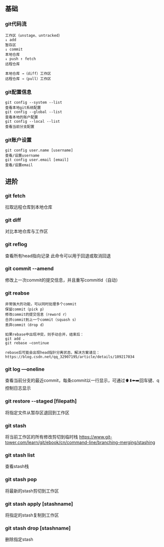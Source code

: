 ## 基础

### git代码流
```
工作区（unstage、untracked）
↓ add
暂存区
↓ commit
本地仓库
↓ push ↑ fetch
远程仓库

本地仓库 →（diff）工作区
远程仓库 →（pull）工作区
```

### git配置信息
```
git config --system --list
查看本地git系统配置
git config --global --list
查看本地的账户配置
git config --local --list
查看当前分支配置
```

### git账户设置
```
git config user.name [username]
查看/设置username
git config user.email [email]
查看/设置email
```

## 进阶

### git fetch
拉取远程仓库到本地仓库

### git diff
对比本地仓库与工作区

### git reflog
查看所有head指向记录
此命令可以用于回退或取消回退

### git commit --amend
修改上一次commit的提交信息，并且重写commitId（自动）

### git reabse
```
非常强大的功能，可以同时处理多个commit
保留commit（pick p）
修改commit的提交信息（reword r）
合并commit到上一个commit（squash s）
丢弃commit（drop d）

如果rebase中出现冲突，则手动合并，结束后：
git add .
git rebase —continue

rebase后可能会出现head指针分离状态，解决方案请见：
https://blog.csdn.net/qq_32907195/article/details/109217034
```

### git log —oneline
查看当前分支的最近commit，每条commit以一行显示，可通过⬆️⬇️⬅️➡️回车键、q控制日志显示

### git restore --staged [filepath]
将指定文件从暂存区退回到工作区

### git stash
将当前工作区的所有修改剪切到临时栈
https://www.git-tower.com/learn/git/ebook/cn/command-line/branching-merging/stashing

### git stash list
查看stash栈

### git stash pop
将最新的stash剪切到工作区

### git stash apply [stashname]
将指定的stash复制到工作区
  
### git stash drop [stashname]
删除指定stash
